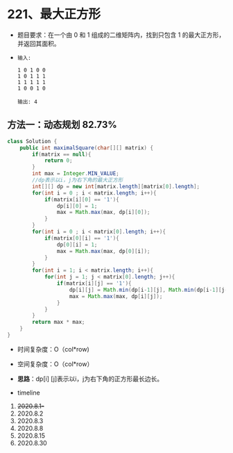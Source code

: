 # 221、最大正方形

- 题目要求：在一个由 0 和 1 组成的二维矩阵内，找到只包含 1 的最大正方形，并返回其面积。

- ```
  输入: 
  
  1 0 1 0 0
  1 0 1 1 1
  1 1 1 1 1
  1 0 0 1 0
  
  输出: 4
  ```



## 方法一：动态规划 82.73%

```java
class Solution {
    public int maximalSquare(char[][] matrix) {
        if(matrix == null){
            return 0;
        }
        int max = Integer.MIN_VALUE;
        //dp表示以i，j为右下角的最大正方形
        int[][] dp = new int[matrix.length][matrix[0].length];
        for(int i = 0 ; i < matrix.length; i++){
            if(matrix[i][0] == '1'){
                dp[i][0] = 1;
                max = Math.max(max, dp[i][0]);
            }
        }
        for(int i = 0 ; i < matrix[0].length; i++){
            if(matrix[0][i] == '1'){
                dp[0][i] = 1;
                max = Math.max(max, dp[0][i]);
            }
        }
        for(int i = 1; i < matrix.length; i++){
            for(int j = 1; j < matrix[0].length; j++){
                if(matrix[i][j] == '1'){
                    dp[i][j] = Math.min(dp[i-1][j], Math.min(dp[i-1][j-1], dp[i][j-1])) + 1;
                    max = Math.max(max, dp[i][j]);
                }
            }
        }
        return max * max;
    }
}
```

- 时间复杂度：O（col*row)
- 空间复杂度：O（col*row）
- **思路**：dp[i] [j]表示以i，j为右下角的正方形最长边长。



- timeline

1. ~~2020.8.1-~~
2. 2020.8.2
3. 2020.8.3
4. 2020.8.8
5. 2020.8.15
6. 2020.8.30
